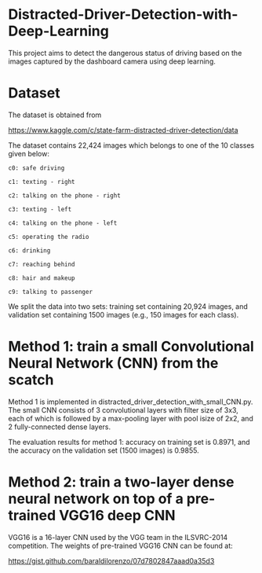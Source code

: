 # Distracted-Driver-Detection-with-Deep-Learning
This project aims to detect the dangerous status of driving based on the images captured by the dashboard camera using deep learning.

# Dataset

The dataset is obtained from 

https://www.kaggle.com/c/state-farm-distracted-driver-detection/data

The dataset contains 22,424 images which belongs to one of the 10 classes given below:

    c0: safe driving
    
    c1: texting - right
    
    c2: talking on the phone - right
    
    c3: texting - left
    
    c4: talking on the phone - left
    
    c5: operating the radio
    
    c6: drinking
    
    c7: reaching behind
    
    c8: hair and makeup
    
    c9: talking to passenger
    
We split the data into two sets: training set containing 20,924 images, and validation set containing 1500 images (e.g., 150 images for each class).

# Method 1: train a small Convolutional Neural Network (CNN) from the scatch

Method 1 is implemented in distracted_driver_detection_with_small_CNN.py. The small CNN consists of 3 convolutional layers with filter size of 3x3, each of which is followed by a max-pooling layer with pool isize of 2x2, and 2 fully-connected dense layers.

The evaluation results for method 1: accuracy on training set is 0.8971, and the accuracy on the validation set (1500 images) is 0.9855.

# Method 2: train a two-layer dense neural network on top of a pre-trained VGG16 deep CNN

VGG16 is a 16-layer CNN used by the VGG team in the ILSVRC-2014 competition. The weights of pre-trained VGG16 CNN can be found at:

https://gist.github.com/baraldilorenzo/07d7802847aaad0a35d3






